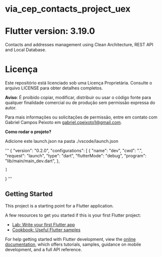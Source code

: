 # via_cep_contacts_project_uex
# Flutter version: 3.19.0

Contacts and addresses management using Clean Architecture, REST API and Local Database.

# Licença

Este repositório está licenciado sob uma Licença Proprietária. Consulte o arquivo LICENSE para obter detalhes completos.

**Aviso**: É proibido copiar, modificar, distribuir ou usar o código fonte para qualquer finalidade comercial ou de produção sem permissão expressa do autor.

Para mais informações ou solicitações de permissão, entre em contato com Gabriel Campos Peixoto em gabriel.cpeixoto1@gmail.com.

**Como rodar o projeto?**

Adicione este launch.json na pasta ./vscode/launch.json

'''
{
    "version": "0.2.0",
    "configurations": [
      {
        "name": "dev",
        "cwd": ".",
        "request": "launch",
        "type": "dart",
        "flutterMode": "debug",
        "program": "lib/main/main_dev.dart",
      },
     
    ]
  }
'''

## Getting Started

This project is a starting point for a Flutter application.

A few resources to get you started if this is your first Flutter project:

- [Lab: Write your first Flutter app](https://docs.flutter.dev/get-started/codelab)
- [Cookbook: Useful Flutter samples](https://docs.flutter.dev/cookbook)

For help getting started with Flutter development, view the
[online documentation](https://docs.flutter.dev/), which offers tutorials,
samples, guidance on mobile development, and a full API reference.
